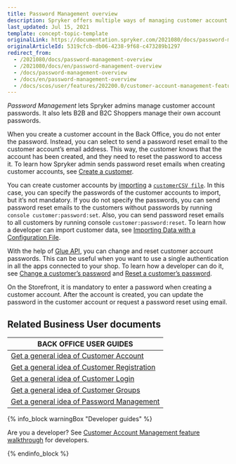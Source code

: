 ```yaml
---
title: Password Management overview
description: Spryker offers multiple ways of managing customer account passwords.
last_updated: Jul 15, 2021
template: concept-topic-template
originalLink: https://documentation.spryker.com/2021080/docs/password-management-overview
originalArticleId: 5319cfcb-db06-4238-9f68-c473289b1297
redirect_from:
  - /2021080/docs/password-management-overview
  - /2021080/docs/en/password-management-overview
  - /docs/password-management-overview
  - /docs/en/password-management-overview
  - /docs/scos/user/features/202200.0/customer-account-management-feature-overview/password-management-overview.html
---
```


*Password Management* lets Spryker admins manage customer account passwords. It also lets B2B and B2C Shoppers manage their own account passwords.

When you create a customer account in the Back Office, you do not enter the password. Instead, you can select to send a password reset email to the customer account’s email address. This way, the customer knows that the account has been created, and they need to reset the password to access it. To learn how Spryker admin sends password reset emails when creating customer accounts, see [Create a customer](/docs/pbc/all/customer-relationship-management/{{page.version}}/manage-in-the-back-office/customerscreate-customers.html).

You can create customer accounts by [importing](/docs/scos/dev/data-import/{{page.version}}/importing-data-with-a-configuration-file.html#console-commands-to-run-import) a [`customerCSV file`](/docs/scos/dev/data-import/{{page.version}}/data-import-categories/commerce-setup/file-details-customer.csv.html). In this case, you can specify the passwords of the customer accounts to import, but it’s not mandatory. If you do not specify the passwords, you can send password reset emails to the customers without passwords by running `console customer:password:set`. Also, you can send password reset emails to all customers by running console `customer:password:reset`. To learn how a developer can import customer data, see [Importing Data with a Configuration File](/docs/scos/dev/data-import/{{page.version}}/importing-data-with-a-configuration-file.html).

With the help of [Glue API](/docs/scos/dev/glue-api-guides/{{page.version}}/glue-rest-api.html), you can change and reset customer account passwords. This can be useful when you want to use a single authentication in all the apps connected to your shop. To learn how a developer can do it, see [Change a customer’s password](/docs/pbc/all/identity-access-management/{{page.version}}/manage-using-glue-api/glue-api-manage-customer-passwords.html#change-a-customers-password) and [Reset a customer’s password](/docs/pbc/all/identity-access-management/{{page.version}}/manage-using-glue-api/glue-api-manage-customer-passwords.html#reset-a-customers-password).

On the Storefront, it is mandatory to enter a password when creating a customer account. After the account is created, you can update the password in the customer account or request a password reset using email.

## Related Business User documents

|BACK OFFICE USER GUIDES|
|---|
| [Get a general idea of Customer Account](/docs/scos/user/features/{{page.version}}/customer-account-management-feature-overview/customer-accounts-overview.html)  |
| [Get a general idea of Customer Registration](/docs/scos/user/features/{{page.version}}/customer-account-management-feature-overview/customer-registration-overview.html)   |
| [Get a general idea of Customer Login](/docs/scos/user/features/{{page.version}}/customer-account-management-feature-overview/customer-login-overview.html)  |
| [Get a general idea of Customer Groups](/docs/scos/user/features/{{page.version}}/customer-account-management-feature-overview/customer-groups-overview.html)   |
| [Get a general idea of Password Management](/docs/scos/user/features/{{page.version}}/customer-account-management-feature-overview/password-management-overview.html)  |

{% info_block warningBox "Developer guides" %}

Are you a developer? See [Customer Account Management feature walkthrough](/docs/scos/dev/feature-walkthroughs/{{page.version}}/customer-account-management-feature-walkthrough/customer-account-management-feature-walkthrough.html) for developers.

{% endinfo_block %}

